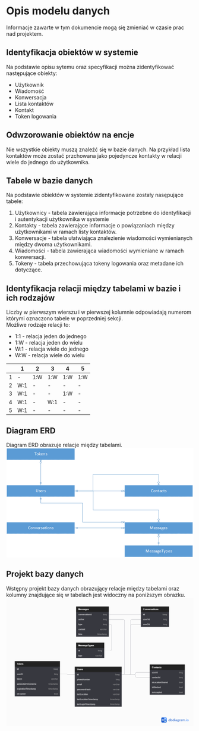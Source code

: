 # Opis modelu danych

Informacje zawarte w tym dokumencie mogą się zmieniać w czasie prac nad projektem.
## Identyfikacja obiektów w systemie

Na podstawie opisu sytemu oraz specyfikacji można zidentyfikować następujące obiekty:  
- Użytkownik
- Wiadomość
- Konwersacja
- Lista kontaktów
- Kontakt
- Token logowania

## Odwzorowanie obiektów na encje
Nie wszystkie obiekty muszą znaleźć się w bazie danych. Na przykład lista kontaktów może zostać przchowana jako pojedyncze kontakty w relacji wiele do jednego do użytkownika.

## Tabele w bazie danych 

Na podstawie obiektów w systemie zidentyfikowane zostały nasępujące tabele:
1. Użytkownicy - tabela zawierająca informacje potrzebne do identyfikacji i autentykacji użytkownika w systemie
2. Kontakty - tabela zawierające informacje o powiązaniach między użytkownikami w ramach listy kontaktów.
3. Konwersacje - tabela ułatwiająca znalezienie wiadomości wymienianych między dwoma użytkownikami.
4. Wiadomości - tabela zawierająca wiadomości wymieniane w ramach konwersacji.
5. Tokeny - tabela przechowująca tokeny logowania oraz metadane ich dotyczące.

## Identyfikacja relacji między tabelami w bazie i ich rodzajów
Liczby w pierwszym wierszu i w pierwszej kolumnie odpowiadają numerom którymi oznaczono tabele w poprzedniej sekcji.  
Możliwe rodzaje relacji to:
- 1:1 - relacja jeden do jednego
- 1:W - relacja jeden do wielu
- W:1 - relacja wiele do jednego
- W:W - relacja wiele do wielu

|   | 1 | 2 | 3 | 4 | 5 |
|---|---|---|---|---|---|
|1  | - |1:W|1:W|1:W|1:W|
|2  |W:1| - | - | - | - |
|3  |W:1| - | - |1:W| - |
|4  |W:1| - |W:1| - | - |
|5  |W:1| - | - | - | - |

## Diagram ERD
Diagram ERD obrazuje relacje między tabelami.
![Diagram ERD](../../images/erd-schema.png)
  
## Projekt bazy danych
Wstępny projekt bazy danych obrazujący relacje między tabelami oraz kolumny znajdujące się w tabelach jest widoczny na poniższym obrazku. 
![Projekt bazy](../../images/db-schema.png)